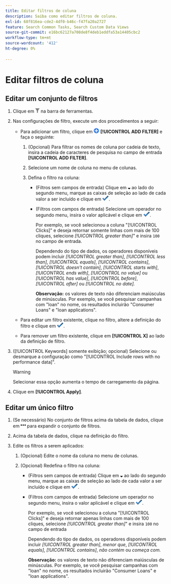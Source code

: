 ```yaml
---
title: Editar filtros de coluna
description: Saiba como editar filtros de coluna.
exl-id: 68f816ea-cde2-4df0-b46c-f47fa20a2727
feature: Search Common Tasks, Search Custom Data Views
source-git-commit: e16bc62127a708de8f4deb1eddfa53a14405cbc2
workflow-type: tm+mt
source-wordcount: '412'
ht-degree: 0%

---
```


# Editar filtros de coluna

## Editar um conjunto de filtros

1. Clique em ![Filtro](/help/search-social-commerce/assets/filter.png "Filtro") na barra de ferramentas.

1. Nas configurações de filtro, execute um dos procedimentos a seguir:

   * Para adicionar um filtro, clique em ![Adicionar Filtro](/help/search-social-commerce/assets/add.png "Adicionar Filtro") **[!UICONTROL ADD FILTER]** e faça o seguinte:

      1. (Opcional) Para filtrar os nomes de coluna por cadeia de texto, insira a cadeia de caracteres de pesquisa no campo de entrada **[!UICONTROL ADD FILTER]**.

      1. Selecione um nome de coluna no menu de colunas.

      1. Defina o filtro na coluna:

         * (Filtros sem campos de entrada) Clique em ![Seta para baixo](/help/search-social-commerce/assets/arrow-down-expand.png "Seta para baixo") ao lado do segundo menu, marque as caixas de seleção ao lado de cada valor a ser incluído e clique em ![Atualizar filtro](/help/search-social-commerce/assets/select.png "Atualizar filtro").

         * (Filtros com campos de entrada) Selecione um operador no segundo menu, insira o valor aplicável e clique em ![Atualizar filtro](/help/search-social-commerce/assets/select.png "Atualizar filtro").

           Por exemplo, se você selecionou a coluna &quot;[!UICONTROL Clicks]&quot; e deseja retornar somente linhas com mais de 100 cliques, selecione *[!UICONTROL greater than]*&quot; e insira `100` no campo de entrada.

           Dependendo do tipo de dados, os operadores disponíveis podem incluir *[!UICONTROL greater than]*, *[!UICONTROL less than]*, *[!UICONTROL equals]*, *[!UICONTROL contains]*, *[!UICONTROL doesn't contain]*, *[!UICONTROL starts with]*, *[!UICONTROL ends with]*, *[!UICONTROL no value]* ou *[!UICONTROL has value]*, *[!UICONTROL before]*, *[!UICONTROL after]* ou *[!UICONTROL no date].*

           **Observação:** os valores de texto não diferenciam maiúsculas de minúsculas. Por exemplo, se você pesquisar campanhas com &quot;loan&quot; no nome, os resultados incluirão &quot;Consumer Loans&quot; e &quot;loan applications&quot;.

   * Para editar um filtro existente, clique no filtro, altere a definição do filtro e clique em ![Atualizar filtro](/help/search-social-commerce/assets/select.png "Atualizar filtro").

   * Para remover um filtro existente, clique em **[!UICONTROL X]** ao lado da definição de filtro.

1. ([!UICONTROL Keywords] somente exibição; opcional) Selecione ou desmarque a configuração como &quot;[!UICONTROL Include rows with no performance data]&quot;.

   >[!WARNING]
   >
   >Selecionar essa opção aumenta o tempo de carregamento da página.

1. Clique em **[!UICONTROL Apply]**.

## Editar um único filtro

1. (Se necessário) No conjunto de filtros acima da tabela de dados, clique em ![Mais](/help/search-social-commerce/assets/more-filters.png "Mais") para expandir o conjunto de filtros.

1. Acima da tabela de dados, clique na definição do filtro.

1. Edite os filtros a serem aplicados:

   1. (Opcional) Edite o nome da coluna no menu de colunas.

   1. (Opcional) Redefina o filtro na coluna:

      * (Filtros sem campos de entrada) Clique em ![Seta para baixo](/help/search-social-commerce/assets/arrow-down-expand.png "Seta para baixo") ao lado do segundo menu, marque as caixas de seleção ao lado de cada valor a ser incluído e clique em ![Atualizar filtro](/help/search-social-commerce/assets/select.png "Atualizar filtro").

      * (Filtros com campos de entrada) Selecione um operador no segundo menu, insira o valor aplicável e clique em ![Atualizar filtro](/help/search-social-commerce/assets/select.png "Atualizar filtro").

        Por exemplo, se você selecionou a coluna &quot;[!UICONTROL Clicks]&quot; e deseja retornar apenas linhas com mais de 100 cliques, selecione *[!UICONTROL greater than]*&quot; e insira `100` no campo de entrada

        Dependendo do tipo de dados, os operadores disponíveis podem incluir *[!UICONTROL greater than]*, *menor que*, *[!UICONTROL equals]*, *[!UICONTROL contains]*, *não contém* ou *começa com.*

        **Observação:** os valores de texto não diferenciam maiúsculas de minúsculas. Por exemplo, se você pesquisar campanhas com &quot;loan&quot; no nome, os resultados incluirão &quot;Consumer Loans&quot; e &quot;loan applications&quot;.
